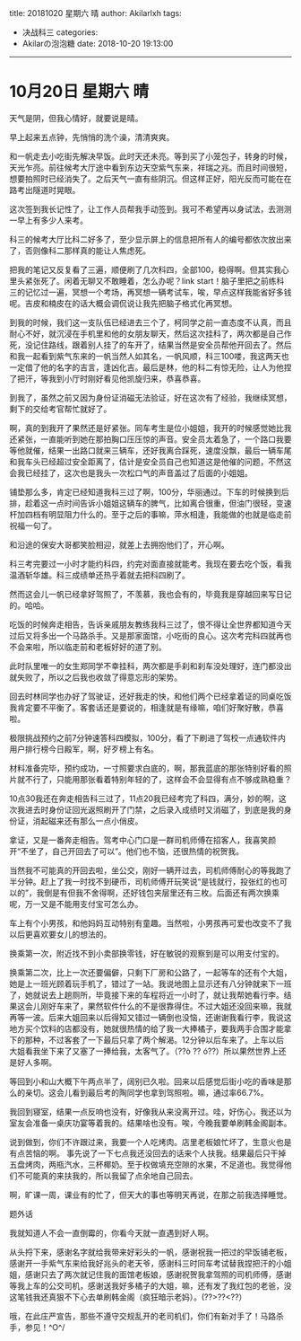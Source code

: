 title: 20181020 星期六 晴
author: Akilarlxh
tags:
  - 决战科三
categories:
  - Akilarの泡泡糖
date: 2018-10-20 19:13:00
---
# 10月20日 星期六 晴

天气是阴，但我心情好，就要说是晴。

早上起来五点钟，先悄悄的洗个澡，清清爽爽。

和一帆走去小吃街先解决早饭。此时天还未亮。等到买了小笼包子，转身的时候，天光乍亮。前往候考大厅途中看到东边天空紫气东来，祥瑞之兆。而且时间很短，想要拍照时已经消失了。之后天气一直有些阴沉。但这样正好，阳光反而可能在在路考出隧道时晃眼。

这次签到我长记性了，让工作人员帮我手动签到。我可不希望再以身试法，去测测一早上有多少人来考。

科三的候考大厅比科二好多了，至少显示屏上的信息把所有人的编号都依次放出来了，否则像科二那样真的能让人焦虑死。

把我的笔记又反复看了三遍，顺便刷了几次科四，全部100，稳得啊。但其实我心里头紧张死了。闲着无聊又不敢睡着，怎么办呢？link start！脑子里把之前练科三的记忆过一遍，冥想一个考场，再冥想一辆考试车，唉，早点这样我能省好多钱呢。吉皮和楠皮在的话大概会调侃说让我先把脑子格式化再冥想。

到我的时候，我们这一支队伍已经进去三个了，柯同学之前一直态度不认真，而且耐心不好，就沉浸在手机里和他的女朋友聊天，然后这次挂科了，两次都是自己作死，没记住路线，跟着别人挂了的车开了，结果当然是安全员帮他开回去了。然后和我一起看到紫气东来的一帆当然人如其名，一帆风顺，科三100喽，我这两天也一定借了他的名字的吉言，逢凶化吉。最后是林，他的科二有惊无险，让人为他捏了把汗，等我到小厅时刚好看见他凯旋归来，恭喜恭喜。

到我了，虽然之前又因为身份证消磁无法验证，好在这次有了经验，我继续冥想，剩下的交给考官帮忙就好了。

啊，真的到我开了果然还是好紧张。同车考生是位小姐姐，我开的时候感觉她比我还紧张，一直能听到她在那拍胸口压压惊的声音。安全员太着急了，一个路口我要等他就催，结果一出路口就来三辆车，还好我离合踩死，速度没飘，最后一辆车尾和我车头已经超过安全距离了，估计是安全员自己也知道这是他催的问题，不然这会我已经挂了，这次也是我头一次松口气的声音盖过了后面的小姐姐。

铺垫那么多，肯定已经知道我科三过了啊，100分，华丽通过。下车的时候换到后排，趁着这一点时间告诉小姐姐这辆车的脾气，比如离合很重，但油门很轻，变速杆加四档有明显阻力什么的。至于之后的事嘛，萍水相逢，我能做的也就是临走前祝福一句了。

和沿途的保安大哥都笑脸相迎，就差上去拥抱他们了，开心啊。

科三考完要过一小时才能约科四，约完对面直接就能考。我现在要去吃个饭，看我温酒斩华雄。科三成绩单还热乎着就去把科四刷了。

然而这会儿一帆已经拿好驾照了，不羡慕，我也会有的，毕竟我是穿越回来写日记的。哈哈。

吃饭的时候奔走相告，告诉亲戚朋友教练我科三过了，恨不得让全世界都知道今天过后又将多出一个马路杀手。又是那家面馆，小吃街的良心。这次考完科四就再也不会来啦，所以临走前和老板好好的道了别。

此时队里唯一的女生郑同学不幸挂科，两次都是手刹和刹车没处理好，连门都没出就失败了，所以之后我也收敛了得意忘形的架势。

回去时林同学也办好了驾驶证，还好我走的快，和他们两个已经拿着证的同桌吃饭我肯定要不平衡了。客套话还是要说的，相逢就是有缘嘛，咱们好聚好散，恭喜啦。

极限挑战预约之前7分钟速答科四模拟，100分，看了下刷进了驾校一点通软件内用户排行榜今日殿军，啊，好歹榜上有名。

材料准备完毕，预约成功，一寸照要求白底的，啊，那我蓝底的那张特别好看的照片就不行了，只能用那张看着特别年轻的了，这样会不会显得有点不够成熟稳重？

10点30我还在奔走相告科三过了，11点20我已经考完了科四，满分，妙的啊，这次我进去时身份证回光返照刷开了门禁，之后录入成绩时又消磁了，到底是我的身份证，消起磁来还有那么一点小俏皮。

拿证，又是一番奔走相告。驾考中心门口是一群司机师傅在招客人，我喜笑颜开“不坐了，自己开回去了可以”。他们也不恼，还很热情的祝贺我。

当然我不可能真的开回去啦，坐公交，刚好一辆开过去，司机师傅耐心的等我跑了半分钟。赶上了我一时找不到硬币，司机师傅开玩笑说“是钱就行，投张红的也可以的”，我倒是有但我不舍得啊，还好钱包夹层里还有三枚。后面还有两次换乘呢，万一又是不能用支付宝可怎么办。

车上有个小男孩，和他妈妈互动特别有童趣。当然啦，小男孩再可爱也改变不了我以后更喜欢要女儿的想法的。

换乘第一次，附近找不到小卖部换零钱，好在敏锐的观察到是可以用支付宝的。

换乘第二次，比上一次还要偏僻，只剩下厂房和公路了，一起等车的还有个大姐，她是上一班光顾着玩手机了，错过了一站。我说地图上显示还有八分钟就来下一班了，她就说去上趟厕所，毕竟接下来的车程将近一小时了，就让我帮她看行李。结果这会儿刚好车来了，果然软件什么的不是很靠得住。不过大姐还没回来嘛，我就再等一波。后来大姐回来以后得知又错过一辆倒也没恼，还谢谢我看行李，我说这地方买个饮料的店都没有，她就很热情的给了我一大捧橘子，要我两手合围才能拿下的那种，不过客套了一下最后只拿了两个解渴。12分钟以后车来了。上车以后大姐看我坐下来了又塞了一捧给我，太客气了。（??ò ?? ó??）所以果然世界上还是好人多啊。

等回到小和山大概下午两点半了，阔别已久啦。回来以后感觉后街小吃的香味是那么的亲切。这会儿看到最后考的陶同学也拿到驾照啦。嘛，通过率66.7%。

我回到寝室，结果一点反响也没有，好像我从来没离开过。哇，好伤心，我还以为室友会准备一桌庆功宴等着我的。结果啥也没有。唉，今晚我要单刷韩金阁副本。

说到做到，你们不许跟过来，我要一个人吃烤肉。店里老板娘忙坏了，生意火也是有点苦恼的啊。
事先说了一下七点我还没回去的话来个人扶我。结果最后只干掉五盘烤肉，两瓶汽水，三杯椰奶。至于权做填充空隙的水果，不足道也。我觉得他们不可能真的来扶我的，所以我留了点余地自己回去。

啊，旷课一周，课业有的忙了，但天大的事也等明天再说，在那之前我选择睡觉。

题外话

我就知道人不会一直倒霉的，你看今天就一直遇到好人啊。

从头捋下来，感谢名字就给我带来好彩头的一帆，感谢祝我一把过的早饭铺老板，感谢开一手紫气东来给我好兆头的老天爷，感谢科三时同车考试替我捏把汗的小姐姐，感谢只去了两次就记住我的面馆老板娘，感谢祝贺我拿驾照的司机师傅，感谢等我上车的公交司机，感谢送我好多橘子的大姐，嘛，还有发了我红包的老爸，没这笔钱我还真狠不下心去单刷韩金阁（疯狂暗示老妈）。(??>??<??）

哦，在此庄严宣告，那些不遵守交规乱开的老司机们，你们有新对手了！马路杀手，参见！\^O^/